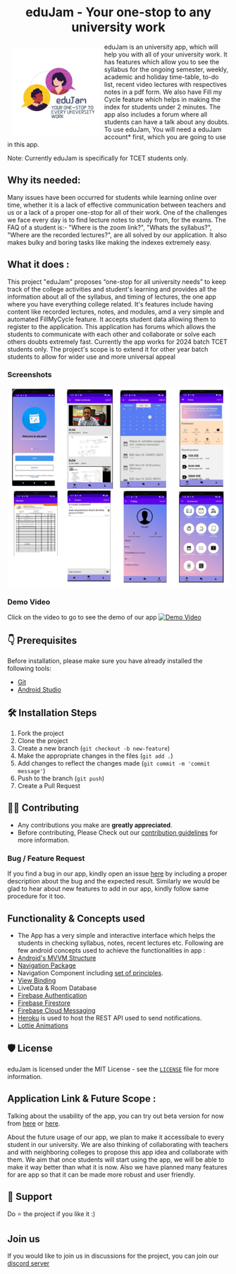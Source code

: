 <h1 align="center">eduJam - Your one-stop to any university work</h1>

<img src ="app/src/main/res/drawable/edujamicon.png" align="left"
width="200" hspace="10" vspace="10">

eduJam is an university app, which will help you with all of your university work. It has features which allow you to see the syllabus for the ongoing semester, weekly, academic and holiday time-table, to-do list, recent video lectures with respectives notes in a pdf form. We also have Fill my Cycle feature which helps in making the index for students under 2 minutes.
The app also includes a forum where all students can have a talk about any doubts.
To use eduJam, You will need a eduJam account* first, which you are going to use in this app.

Note: Currently eduJam is specifically for TCET students only.  
     
## Why its needed:
Many issues have been occurred for students while learning online over time, whether it is a lack of effective communication between teachers and us or a lack of a proper one-stop for all of their work.
One of the challenges we face every day is to find lecture notes to study from, for the exams. The FAQ of a student is:- "Where is the zoom link?", "Whats the syllabus?", "Where are the recorded lectures?", are all solved by our application. It also makes bulky and boring tasks like making the indexes extremely easy.

## What it does :
This project "eduJam" proposes “one-stop for all university needs” to keep track of the college activities and student's learning and provides all the information about all of the syllabus, and timing of lectures, the one app where you have everything college related. It's features include having content like recorded lectures, notes, and modules, amd a very simple and automated FillMyCycle feature. It accepts student data allowing them to register to the application. This application has forums which allows the students to communicate with each other and collaborate or solve each others doubts extremely fast. Currently the app works for 2024 batch TCET students only. The project's scope is to extend it for other year batch students to allow for wider use and more universal appeal

### Screenshots
<img src ="assets/eduJam_collage.png" align="center">

### Demo Video
Click on the video to go to see the demo of our app 
[![Demo Video](https://img.youtube.com/vi/xL9uUAlAOyo/0.jpg)](https://www.youtube.com/watch?v=xL9uUAlAOyo)

## 👇 Prerequisites

Before installation, please make sure you have already installed the following tools:
- [Git](https://git-scm.com/downloads)
- [Android Studio](https://developer.android.com/studio)

## 🛠️ Installation Steps
1. Fork the project
2. Clone the project
3. Create a new branch (`git checkout -b new-feature`)
4. Make the appropriate changes in the files (` git add . `)
5. Add changes to reflect the changes made (`git commit -m 'commit message'`)
6. Push to the branch (` git push `)
7. Create a Pull Request
 
## 👨‍💻 Contributing

- Any contributions you make are **greatly appreciated**.
- Before contributing, Please Check out our [contribution guidelines](https://github.com/CerritusCodersComm/eduJam/blob/main/CONTRIBUTING.md) for more information.

### Bug / Feature Request

If you find a bug in our app, kindly open an issue [here](https://github.com/CerritusCodersComm/eduJam/issues/new) by including a proper description about the bug and the expected result.
Similarly we would be glad to hear about new features to add in our app, kindly follow same procedure for it too.

## Functionality & Concepts used

- The App has a very simple and interactive interface which helps the students in checking syllabus, notes, recent lectures etc. Following are few android concepts used to achieve the functionalities in app :
- [Android's MVVM Structure](https://developer.android.com/jetpack/guide)
- [Navigation Package](https://developer.android.com/reference/androidx/navigation/package-summary)
- Navigation Component including [set of principles](https://developer.android.com/guide/navigation/navigation-principles).
- [View Binding](https://developer.android.com/topic/libraries/view-binding)
- LiveData & Room Database
- [Firebase Authentication](https://firebase.google.com/docs/auth)
- [Firebase Firestore](https://firebase.google.com/docs/firestore)
- [Firebase Cloud Messaging](https://firebase.google.com/docs/cloud-messaging)
- [Heroku](https://www.heroku.com/) is used to host the REST API used to send notifications.
- [Lottie Animations](https://airbnb.io/lottie/#/)

## 🛡️ License
eduJam is licensed under the MIT License - see the [`LICENSE`](LICENSE) file for more information.

## Application Link & Future Scope :
Talking about the usability of the app, you can try out beta version for now from [here](https://github.com/cdhiraj40/eduJam/blob/main/app/release/app-release.apk) or [here](https://drive.google.com/file/d/1reBSs83vkvdV73bD6lNm_oGxRxU8HQ4v/view?usp=sharing).

About the future usage of our app, we plan to make it accessibale to every student in our university. We are also thinking of collaborating with teachers and with neighboring colleges to propose this app idea and collaborate with them. We aim that once students will start using the app, we will be able to make it way better than what it is now. Also we have planned many features for are app so that it can be made more robust and user friendly.

## 🙏 Support
Do ⭐️ the project if you like it :)

## Join us
If you would like to join us in discussions for the project, you can join our [discord server](https://discord.com/invite/fKakn9kk39)
